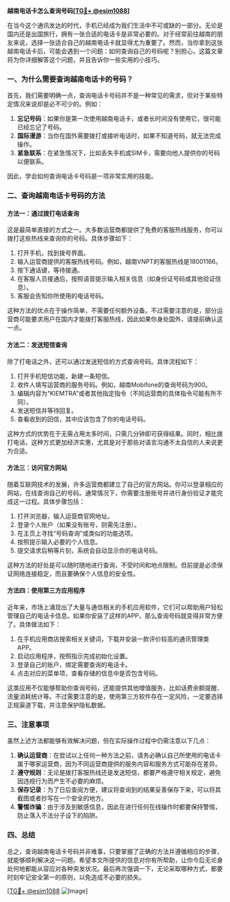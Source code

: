 **越南电话卡怎么查询号码[[TG💪+ @esim1088](https://t.me/s/esim1088)]**

在当今这个通讯发达的时代，手机已经成为我们生活中不可或缺的一部分。无论是国内还是出国旅行，拥有一张合适的电话卡是非常必要的。对于经常前往越南的朋友来说，选择一张适合自己的越南电话卡就显得尤为重要了。然而，当你拿到这张越南电话卡后，可能会遇到一个问题：如何查询自己的号码呢？别担心，这篇文章将为你详细解答这个问题，并且告诉你一些实用的小技巧。

### 一、为什么需要查询越南电话卡的号码？

首先，我们需要明确一点，查询电话卡号码并不是一种常见的需求，但对于某些特定情况来说却是必不可少的。例如：

1. **忘记号码**：如果你是第一次使用越南电话卡，或者长时间没有使用它，很可能已经忘记了号码。
2. **国际漫游**：当你在国外需要拨打或接听电话时，如果不知道号码，就无法完成操作。
3. **紧急联系**：在紧急情况下，比如丢失手机或SIM卡，需要向他人提供你的号码以便联系。

因此，学会如何查询电话卡号码是一项非常实用的技能。

### 二、查询越南电话卡号码的方法

#### 方法一：通过拨打电话查询

这是最简单直接的方式之一。大多数运营商都提供了免费的客服热线服务，你可以拨打这些热线来查询你的号码。具体步骤如下：

1. 打开手机，找到拨号界面。
2. 输入运营商提供的客服热线号码。例如，越南VNPT的客服热线是18001166。
3. 按下通话键，等待接通。
4. 在客服人员接通后，按照语音提示输入相关信息（如身份证号码或其他验证信息）。
5. 客服会告知你所使用的电话号码。

这种方法的优点在于操作简单，不需要任何额外设备。不过需要注意的是，部分运营商可能要求用户在国内才能拨打客服热线，因此如果你身处国外，请提前确认这一点。

#### 方法二：发送短信查询

除了打电话之外，还可以通过发送短信的方式查询号码。具体流程如下：

1. 打开手机短信功能，新建一条短信。
2. 收件人填写运营商的服务号码。例如，越南Mobifone的查询号码为900。
3. 编辑内容为“KIEMTRA”或者其他指定指令（不同运营商的具体指令可能有所不同）。
4. 发送短信并等待回复。
5. 查看收到的回信，其中应该包含了你的电话号码。

这种方式的优势在于无需占用太多时间，只需几分钟即可获得结果。同时，相比拨打电话，这种方式更加经济实惠，尤其是对于那些对语言沟通不太自信的人来说更为合适。

#### 方法三：访问官方网站

随着互联网技术的发展，许多运营商都建立了自己的官方网站。你可以登录相应的网站，在线查询自己的号码。通常情况下，你需要注册账号并进行身份验证才能完成这一过程。具体步骤包括：

1. 打开浏览器，输入运营商官网地址。
2. 登录个人账户（如果没有账号，则需先注册）。
3. 在主页上寻找“号码查询”或类似的功能选项。
4. 按照提示输入必要的个人信息。
5. 提交请求后稍等片刻，系统会自动显示你的电话号码。

这种方法的好处是可以随时随地进行查询，不受时间和地点限制。但前提是必须保证网络连接稳定，而且要确保个人信息的安全性。

#### 方法四：使用第三方应用程序

近年来，市场上涌现出了大量与通信相关的手机应用软件，它们可以帮助用户轻松管理自己的电话卡信息。如果你安装了这样的APP，那么查询号码就变得非常方便了。具体做法如下：

1. 在手机应用商店搜索相关关键词，下载并安装一款评价较高的通讯管理类APP。
2. 启动应用程序，按照指示完成初始化设置。
3. 登录自己的账户，绑定需要查询的电话卡。
4. 点击对应的菜单项，查看存储的信息中是否包含号码。

这类应用不仅能够帮助你查询号码，还能提供其他增值服务，比如话费余额提醒、流量消耗统计等。不过需要注意的是，使用第三方软件存在一定风险，一定要选择正规渠道下载，并注意保护隐私数据。

### 三、注意事项

虽然上述方法都能够有效解决问题，但在实际操作过程中仍需注意以下几点：

1. **确认运营商**：在尝试以上任何一种方法之前，请务必确认自己所使用的电话卡属于哪家运营商，因为不同运营商提供的服务内容和服务方式可能存在差异。
2. **遵守规则**：无论是拨打客服热线还是发送短信，都要严格遵守相关规定，避免因违规行为而产生不必要的麻烦。
3. **保存记录**：为了日后查阅方便，建议将查询到的结果妥善保存下来，可以将其截图或者抄写在一个安全的地方。
4. **警惕诈骗**：由于涉及到敏感信息，因此在进行任何在线操作时都要保持警惕，防止落入不法分子设下的陷阱。

### 四、总结

总之，查询越南电话卡号码并非难事，只要掌握了正确的方法并遵循相应的步骤，就能够顺利解决这一问题。希望本文所提供的信息对你有所帮助，让你今后无论身处何地都能从容应对各种突发状况。最后再次强调一下，无论采取哪种方式，都要时刻牢记安全第一的原则，以免造成不必要的损失。

[[TG💪+ @esim1088](https://t.me/s/esim1088) ![Image](https://i.postimg.cc/4NQfJmqS/Snipaste-2025-05-13-00-14-12.png)]